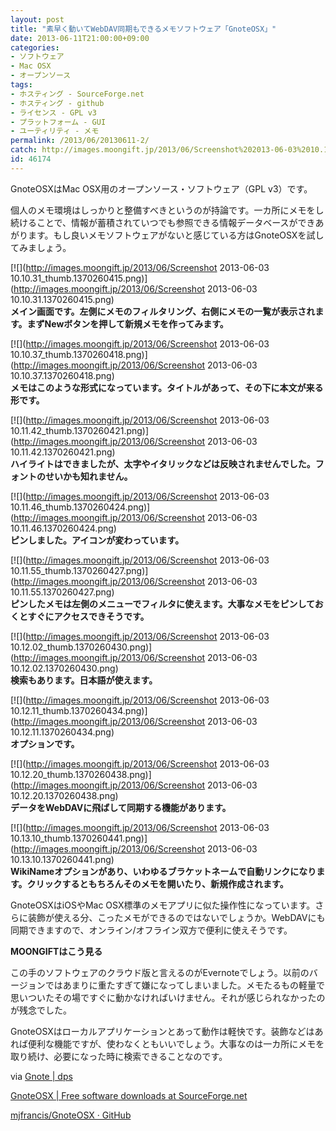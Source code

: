 ```yaml
---
layout: post
title: "素早く動いてWebDAV同期もできるメモソフトウェア「GnoteOSX」"
date: 2013-06-11T21:00:00+09:00
categories:
- ソフトウェア
- Mac OSX
- オープンソース
tags: 
- ホスティング - SourceForge.net
- ホスティング - github
- ライセンス - GPL v3
- プラットフォーム - GUI
- ユーティリティ - メモ
permalink: /2013/06/20130611-2/
catch: http://images.moongift.jp/2013/06/Screenshot%202013-06-03%2010.11.55_thumb.1370260427.png
id: 46174
---
```

GnoteOSXはMac OSX用のオープンソース・ソフトウェア（GPL v3）です。

  
  

個人のメモ環境はしっかりと整備すべきというのが持論です。一カ所にメモをし続けることで、情報が蓄積されていつでも参照できる情報データベースができあがります。もし良いメモソフトウェアがないと感じている方はGnoteOSXを試してみましょう。

  

[![](http://images.moongift.jp/2013/06/Screenshot 2013-06-03 10.10.31_thumb.1370260415.png)](http://images.moongift.jp/2013/06/Screenshot 2013-06-03 10.10.31.1370260415.png)  
**メイン画面です。左側にメモのフィルタリング、右側にメモの一覧が表示されます。まずNewボタンを押して新規メモを作ってみます。**

  

[![](http://images.moongift.jp/2013/06/Screenshot 2013-06-03 10.10.37_thumb.1370260418.png)](http://images.moongift.jp/2013/06/Screenshot 2013-06-03 10.10.37.1370260418.png)  
**メモはこのような形式になっています。タイトルがあって、その下に本文が来る形です。**

  

[![](http://images.moongift.jp/2013/06/Screenshot 2013-06-03 10.11.42_thumb.1370260421.png)](http://images.moongift.jp/2013/06/Screenshot 2013-06-03 10.11.42.1370260421.png)  
**ハイライトはできましたが、太字やイタリックなどは反映されませんでした。フォントのせいかも知れません。**

  

[![](http://images.moongift.jp/2013/06/Screenshot 2013-06-03 10.11.46_thumb.1370260424.png)](http://images.moongift.jp/2013/06/Screenshot 2013-06-03 10.11.46.1370260424.png)  
**ピンしました。アイコンが変わっています。**

  

[![](http://images.moongift.jp/2013/06/Screenshot 2013-06-03 10.11.55_thumb.1370260427.png)](http://images.moongift.jp/2013/06/Screenshot 2013-06-03 10.11.55.1370260427.png)  
**ピンしたメモは左側のメニューでフィルタに使えます。大事なメモをピンしておくとすぐにアクセスできそうです。**

  

[![](http://images.moongift.jp/2013/06/Screenshot 2013-06-03 10.12.02_thumb.1370260430.png)](http://images.moongift.jp/2013/06/Screenshot 2013-06-03 10.12.02.1370260430.png)  
**検索もあります。日本語が使えます。**

  

[![](http://images.moongift.jp/2013/06/Screenshot 2013-06-03 10.12.11_thumb.1370260434.png)](http://images.moongift.jp/2013/06/Screenshot 2013-06-03 10.12.11.1370260434.png)  
**オプションです。**

  

[![](http://images.moongift.jp/2013/06/Screenshot 2013-06-03 10.12.20_thumb.1370260438.png)](http://images.moongift.jp/2013/06/Screenshot 2013-06-03 10.12.20.1370260438.png)  
**データをWebDAVに飛ばして同期する機能があります。**

  

[![](http://images.moongift.jp/2013/06/Screenshot 2013-06-03 10.13.10_thumb.1370260441.png)](http://images.moongift.jp/2013/06/Screenshot 2013-06-03 10.13.10.1370260441.png)  
**WikiNameオプションがあり、いわゆるブラケットネームで自動リンクになります。クリックするともちろんそのメモを開いたり、新規作成されます。**

  

GnoteOSXはiOSやMac OSX標準のメモアプリに似た操作性になっています。さらに装飾が使える分、こったメモができるのではないでしょうか。WebDAVにも同期できますので、オンライン/オフライン双方で便利に使えそうです。

  
  
  

**MOONGIFTはこう見る**

  

この手のソフトウェアのクラウド版と言えるのがEvernoteでしょう。以前のバージョンではあまりに重たすぎて嫌になってしまいました。メモたるもの軽量で思いついたその場ですぐに動かなければいけません。それが感じられなかったのが残念でした。

  

GnoteOSXはローカルアプリケーションとあって動作は軽快です。装飾などはあれば便利な機能ですが、使わなくともいいでしょう。大事なのは一カ所にメモを取り続け、必要になった時に検索できることなのです。

  

via [Gnote | dps](http://dpsmac.com/13907/)

  

[GnoteOSX | Free software downloads at SourceForge.net](http://sourceforge.net/projects/gnoteosx/)

  
  

[mjfrancis/GnoteOSX · GitHub](https://github.com/mjfrancis/GnoteOSX)

